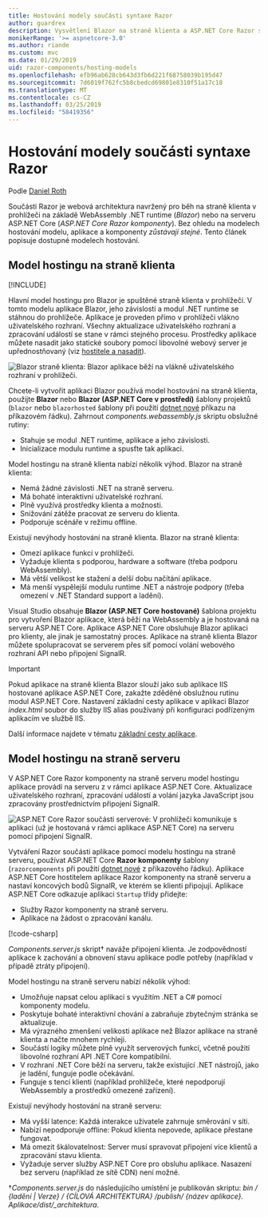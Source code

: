 ```yaml
---
title: Hostování modely součásti syntaxe Razor
author: guardrex
description: Vysvětlení Blazor na straně klienta a ASP.NET Core Razor součástmi hostování modely.
monikerRange: '>= aspnetcore-3.0'
ms.author: riande
ms.custom: mvc
ms.date: 01/29/2019
uid: razor-components/hosting-models
ms.openlocfilehash: efb96ab628cb643d3fb6d221f68758039b195d47
ms.sourcegitcommit: 7d6019f762fc5b8cbedcd69801e8310f51a17c18
ms.translationtype: MT
ms.contentlocale: cs-CZ
ms.lasthandoff: 03/25/2019
ms.locfileid: "58419356"
---
```

# <a name="razor-components-hosting-models"></a>Hostování modely součásti syntaxe Razor

Podle [Daniel Roth](https://github.com/danroth27)

Součásti Razor je webová architektura navržený pro běh na straně klienta v prohlížeči na základě WebAssembly .NET runtime (*Blazor*) nebo na serveru ASP.NET Core (*ASP.NET Core Razor komponenty*). Bez ohledu na modelech hostování modelu, aplikace a komponenty *zůstávají stejné*. Tento článek popisuje dostupné modelech hostování.

## <a name="client-side-hosting-model"></a>Model hostingu na straně klienta

[!INCLUDE[](~/includes/razor-components-preview-notice.md)]

Hlavní model hostingu pro Blazor je spuštěné straně klienta v prohlížeči. V tomto modelu aplikace Blazor, jeho závislosti a modul .NET runtime se stáhnou do prohlížeče. Aplikace je proveden přímo v prohlížeči vlákno uživatelského rozhraní. Všechny aktualizace uživatelského rozhraní a zpracování událostí se stane v rámci stejného procesu. Prostředky aplikace můžete nasadit jako statické soubory pomocí libovolné webový server je upřednostňovaný (viz [hostitele a nasadit](xref:host-and-deploy/razor-components/index)).

![Blazor straně klienta: Blazor aplikace běží na vlákně uživatelského rozhraní v prohlížeči.](hosting-models/_static/client-side.png)

Chcete-li vytvořit aplikaci Blazor používá model hostování na straně klienta, použijte **Blazor** nebo **Blazor (ASP.NET Core v prostředí)** šablony projektů (`blazor` nebo `blazorhosted` šablony při použití [dotnet nové](/dotnet/core/tools/dotnet-new) příkazu na příkazovém řádku). Zahrnout *components.webassembly.js* skriptu obslužné rutiny:

* Stahuje se modul .NET runtime, aplikace a jeho závislosti.
* Inicializace modulu runtime a spusťte tak aplikaci.

Model hostingu na straně klienta nabízí několik výhod. Blazor na straně klienta:

* Nemá žádné závislosti .NET na straně serveru.
* Má bohaté interaktivní uživatelské rozhraní.
* Plně využívá prostředky klienta a možnosti.
* Snižování zátěže pracovat ze serveru do klienta.
* Podporuje scénáře v režimu offline.

Existují nevýhody hostování na straně klienta. Blazor na straně klienta:

* Omezí aplikace funkcí v prohlížeči.
* Vyžaduje klienta s podporou, hardware a software (třeba podporu WebAssembly).
* Má větší velikost ke stažení a delší dobu načítání aplikace.
* Má menší vyspělejší modulu runtime .NET a nástroje podpory (třeba omezení v .NET Standard support a ladění).

Visual Studio obsahuje **Blazor (ASP.NET Core hostované)** šablona projektu pro vytvoření Blazor aplikace, která běží na WebAssembly a je hostovaná na serveru ASP.NET Core. Aplikace ASP.NET Core obsluhuje Blazor aplikaci pro klienty, ale jinak je samostatný proces. Aplikace na straně klienta Blazor můžete spolupracovat se serverem přes síť pomocí volání webového rozhraní API nebo připojení SignalR.

> [!IMPORTANT]
> Pokud aplikace na straně klienta Blazor slouží jako sub aplikace IIS hostované aplikace ASP.NET Core, zakažte zděděné obslužnou rutinu modul ASP.NET Core. Nastavení základní cesty aplikace v aplikaci Blazor *index.html* soubor do služby IIS alias používaný při konfiguraci podřízeným aplikacím ve službě IIS.
>
> Další informace najdete v tématu [základní cesty aplikace](xref:host-and-deploy/razor-components/index#app-base-path).

## <a name="server-side-hosting-model"></a>Model hostingu na straně serveru

V ASP.NET Core Razor komponenty na straně serveru model hostingu aplikace provádí na serveru z v rámci aplikace ASP.NET Core. Aktualizace uživatelského rozhraní, zpracování událostí a volání jazyka JavaScript jsou zpracovány prostřednictvím připojení SignalR.

![ASP.NET Core Razor součásti serverové: V prohlížeči komunikuje s aplikaci (už je hostovaná v rámci aplikace ASP.NET Core) na serveru pomocí připojení SignalR.](hosting-models/_static/server-side.png)

Vytváření Razor součásti aplikace pomocí modelu hostingu na straně serveru, používat ASP.NET Core **Razor komponenty** šablony (`razorcomponents` při použití [dotnet nové](/dotnet/core/tools/dotnet-new) z příkazového řádku). Aplikace ASP.NET Core hostitelem aplikace Razor komponenty na straně serveru a nastaví koncových bodů SignalR, ve kterém se klienti připojují. Aplikace ASP.NET Core odkazuje aplikaci `Startup` třídy přidejte:

* Služby Razor komponenty na straně serveru.
* Aplikace na žádost o zpracování kanálu.

[!code-csharp[](hosting-models/samples_snapshot/Startup.cs?highlight=5,27)]

*Components.server.js* skript&dagger; naváže připojení klienta. Je zodpovědností aplikace k zachování a obnovení stavu aplikace podle potřeby (například v případě ztráty připojení).

Model hostingu na straně serveru nabízí několik výhod:

* Umožňuje napsat celou aplikaci s využitím .NET a C# pomocí komponenty modelu.
* Poskytuje bohaté interaktivní chování a zabraňuje zbytečným stránka se aktualizuje.
* Má výrazného zmenšení velikosti aplikace než Blazor aplikace na straně klienta a načte mnohem rychleji.
* Součástí logiky můžete plně využít serverových funkcí, včetně použití libovolné rozhraní API .NET Core kompatibilní.
* V rozhraní .NET Core běží na serveru, takže existující .NET nástrojů, jako je ladění, funguje podle očekávání.
* Funguje s tencí klienti (například prohlížeče, které nepodporují WebAssembly a prostředků omezené zařízení).

Existují nevýhody hostování na straně serveru:

* Má vyšší latence: Každá interakce uživatele zahrnuje směrování v síti.
* Nabízí nepodporuje offline: Pokud klienta nepovede, aplikace přestane fungovat.
* Má omezit škálovatelnost: Server musí spravovat připojení více klientů a zpracování stavu klienta.
* Vyžaduje server služby ASP.NET Core pro obsluhu aplikace. Nasazení bez serveru (například ze sítě CDN) není možné.

&dagger;*Components.server.js* do následujícího umístění je publikován skriptu: *bin / {ladění | Verze} / {CÍLOVÁ ARCHITEKTURA} /publish/ {název aplikace}. Aplikace/dist/_architektura*.
